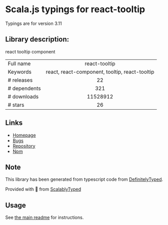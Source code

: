 
# Scala.js typings for react-tooltip

Typings are for version 3.11

## Library description:
react tooltip component

|                    |                 |
| ------------------ | :-------------: |
| Full name          | react-tooltip |
| Keywords           | react, react-component, tooltip, react-tooltip |
| # releases         | 22 |
| # dependents       | 321 |
| # downloads        | 11528912 |
| # stars            | 26 |

## Links
- [Homepage](https://github.com/wwayne/react-tooltip)
- [Bugs](https://github.com/wwayne/react-tooltip/issues)
- [Repository](https://github.com/wwayne/react-tooltip)
- [Npm](https://www.npmjs.com/package/react-tooltip)
    


## Note
This library has been generated from typescript code from [DefinitelyTyped](https://definitelytyped.org).

Provided with :purple_heart: from [ScalablyTyped](https://github.com/oyvindberg/ScalablyTyped)

## Usage
See [the main readme](../../readme.md) for instructions.


